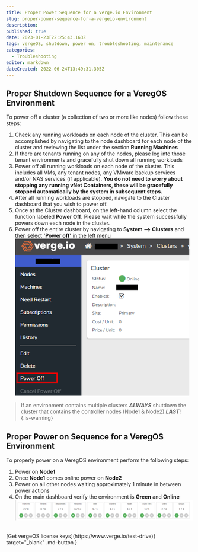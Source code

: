 ```yaml
---
title: Proper Power Sequence for a Verge.io Environment
slug: proper-power-sequence-for-a-vergeio-environment
description: 
published: true
date: 2023-01-23T22:25:43.163Z
tags: vergeOS, shutdown, power on, troubleshooting, maintenance
categories:
  - Troubleshooting
editor: markdown
dateCreated: 2022-06-24T13:49:31.305Z
---
```


## Proper Shutdown Sequence for a VeregOS Environment

To power off a cluster (a collection of two or more like nodes) follow these steps:
1. Check any running workloads on each node of the cluster. This can be accomplished by navigating to the node dashboard for each node of the cluster and reviewing the list under the section **Running Machines**
1. If there are tenants running on any of the nodes, please log into those tenant environments and gracefully shut down all running workloads
1. Power off all running workloads on each node of the cluster. This includes all VMs, any tenant nodes, any VMware backup services and/or NAS services (if applicable).
**You do not need to worry about stopping any running vNet Containers, these will be gracefully stopped automatically by the system in subsequent steps.**
1. After all running workloads are stopped, navigate to the Cluster dashboard that you wish to power off.
1. Once at the Cluster dashboard, on the left-hand column select the function labeled **Power Off**. Please wait while the system successfully powers down each node in the cluster.
1. Power off the entire cluster by navigating to **System --> Clusters** and then select **'Power off'** in the left menu
![cluster-power-off.png](/docs/public/cluster-power-off.png)
> If an environment contains multiple clusters _**ALWAYS**_ shutdown the cluster that contains the controller nodes (Node1 & Node2) _**LAST**_!<br>
{.is-warning}

## Proper Power on Sequence for a VeregOS Environment

To properly power on a VeregOS environment perform the following steps:
1. Power on **Node1** 
1. Once **Node1** comes online power on **Node2**
1. Power on all other nodes waiting approximately 1 minute in between power actions
1. On the main dashboard verify the environment is **Green** and **Online**
![main-dash-stoplights.png](/docs/public/main-dash-stoplights.png)

<br>
[Get vergeOS license keys](https://www.verge.io/test-drive){ target="_blank" .md-button }